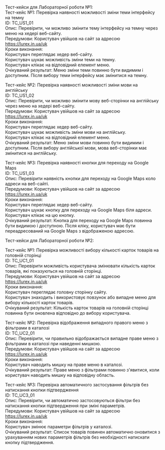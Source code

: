 Тест-кейси для Лабораторної роботи №1:<br>
Тест-кейс №1: Перевірка наявності можливості зміни теми інтерфейсу на темну <br>
ID: TC_US1_01 <br>
Опис: Перевірити, чи можливо змінити тему інтерфейсу на темну через меню на хедері веб-сайту. <br>
Передумови: Користувач увійшов на сайт за адресою https://lurex.in.ua/uk <br>
Кроки виконання: <br>
Користувач переглядає хедер веб-сайту. <br>
Користувач шукає можливість зміни теми на темну. <br>
Користувач клікає на відповідний елемент меню. <br>
Очікуваний результат: Меню зміни теми повинно бути видимим і доступним. Після вибору теми інтерфейсу має змінитися на темну. <br>

Тест-кейс №2: Перевірка наявності можливості зміни мови на англійську <br>
ID: TC_US1_02 <br>
Опис: Перевірити, чи можливо змінити мову веб-сторінки на англійську через меню на хедері веб-сайту. <br>
Передумови: Користувач увійшов на сайт за адресою https://lurex.in.ua/uk <br>
Кроки виконання: <br>
Користувач переглядає хедер веб-сайту. <br>
Користувач шукає можливість зміни мови на англійську. <br>
Користувач клікає на відповідний елемент меню. <br>
Очікуваний результат: Меню зміни мови повинно бути видимим і доступним. Після вибору англійської мови, мова веб-сторінки має змінитися на англійську. <br>

Тест-кейс №3: Перевірка наявності кнопки для переходу на Google Maps <br>
ID: TC_US1_03 <br>
Опис: Перевірити наявність кнопки для переходу на Google Maps коло адреси на веб-сайті. <br>
Передумови: Користувач увійшов на сайт за адресою https://lurex.in.ua/uk <br>
Кроки виконання: <br>
Користувач переглядає хедер веб-сайту. <br>
Користувач шукає кнопку для переходу на Google Maps біля адреси. <br>
Користувач клікає на цю кнопку. <br>
Очікуваний результат: Кнопка для переходу на Google Maps повинна бути видимою і доступною. Після кліку, користувач має бути переадресований на Google Maps з відображеною адресою. <br>


Тест-кейси для Лабораторної роботи №2:

Тест-кейс №1: Перевірка можливості вибору кількості карток товарів на головній сторінці <br>
ID: TC_UC1_01 <br>
Опис: Перевірити можливість користувача змінювати кількість карток товарів, які показуються на головній сторінці. <br>
Передумови: Користувач увійшов на сайт за адресою https://lurex.in.ua/uk <br>
Кроки виконання: <br>
Користувач переглядає головну сторінку сайту. <br>
Користувач знаходить і використовує повзунок або випадне меню для вибору кількості карток товарів. <br>
Очікуваний результат: Кількість карток товарів на головній сторінці повинна бути оновлена відповідно до вибору користувача. <br>

Тест-кейс №2: Перевірка відображення випадного правого меню з фільтрами в каталозі <br>
ID: TC_UC2_01 <br>
Опис: Перевірити, чи правильно відображається випадне праве меню з фільтрами в каталозі при наведенні мишкою. <br>
Передумови: Користувач увійшов на сайт за адресою https://lurex.in.ua/uk <br>
Кроки виконання: <br>
Користувач наводить мишку на праве меню в каталозі. <br>
Очікуваний результат: Праве меню з фільтрами повинно з'явитися, коли користувач наводить мишку на відповідну область. <br>

Тест-кейс №3: Перевірка автоматичного застосування фільтрів без натискання кнопки підтвердження <br>
ID: TC_UC3_01 <br>
Опис: Перевірити, чи автоматично застосовуються фільтри без натискання кнопки підтвердження при зміні параметрів. <br>
Передумови: Користувач увійшов на сайт за адресою https://lurex.in.ua/uk <br>
Кроки виконання: <br>
Користувач змінює параметри фільтрів у каталозі. <br>
Очікуваний результат: Список товарів повинен автоматично оновитися з урахуванням нових параметрів фільтрів без необхідності натискати кнопку підтвердження. <br>
